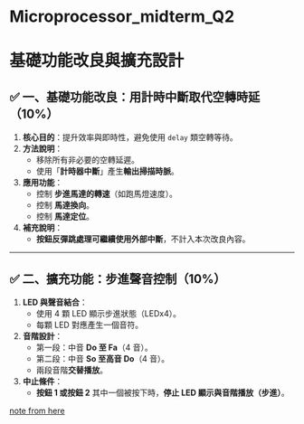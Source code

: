 # Microprocessor_midterm_Q2
# 基礎功能改良與擴充設計

## ✅ 一、基礎功能改良：用計時中斷取代空轉時延（10%）
1. **核心目的**：提升效率與即時性，避免使用 `delay` 類空轉等待。
2. **方法說明**：
   - 移除所有非必要的空轉延遲。
   - 使用「**計時器中斷**」產生**輸出掃描時脈**。
3. **應用功能**：
   - 控制 **步進馬達的轉速**（如跑馬燈速度）。
   - 控制 **馬達換向**。
   - 控制 **馬達定位**。
4. **補充說明**：
   - **按鈕反彈跳處理可繼續使用外部中斷**，不計入本次改良內容。

---

## ✅ 二、擴充功能：步進聲音控制（10%）
1. **LED 與聲音結合**：
   - 使用 4 顆 LED 顯示步進狀態（LEDx4）。
   - 每顆 LED 對應產生一個音符。
2. **音階設計**：
   - 第一段：中音 **Do 至 Fa**（4 音）。
   - 第二段：中音 **So 至高音 Do**（4 音）。
   - 兩段音階**交替播放**。
3. **中止條件**：
   - **按鈕 1 或按鈕 2** 其中一個被按下時，**停止 LED 顯示與音階播放（步進）**。

[note from here](https://moodle3.ntnu.edu.tw/pluginfile.php/1498264/mod_resource/content/0/%E8%80%83%E9%A1%8C%28%E5%BE%AE%E8%99%95%E7%90%86%E6%A9%9Fax_%E6%9C%9F%E4%B8%AD%E4%BD%9C%E6%A5%AD_%E5%90%AB%E6%8F%90%E7%A4%BA%E8%88%87%E5%8A%9F%E8%83%BD%E5%B1%95%E7%A4%BA%29240313_250213.pdf)
